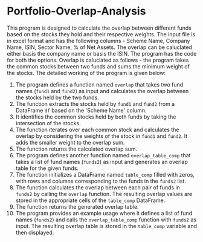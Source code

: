# Portfolio-Overlap-Analysis
This program is designed to calculate the overlap between different funds based on the stocks they hold and their respective weights.
The input file is in excel format and has the following columns - Scheme Name, Company Name, ISIN, Sector Name, % of Net Assets.
The overlap can be caluclated either basis the company name or basis the ISIN. The program has the code for both the options.
Overlap is caluclated as follows - the program takes the common stocks between two funds and sums the minimum weight of the stocks.
The detailed working of the program is given below:

1. The program defines a function named `overlap` that takes two fund names (`fund1` and `fund2`) as input and calculates the overlap between the stocks held by the two funds.
2. The function extracts the stocks held by `fund1` and `fund2` from a DataFrame `df` based on the 'Scheme Name' column.
3. It identifies the common stocks held by both funds by taking the intersection of the stocks.
4. The function iterates over each common stock and calculates the overlap by considering the weights of the stock in `fund1` and `fund2`. It adds the smaller weight to the overlap sum.
5. The function returns the calculated overlap sum.
6. The program defines another function named `overlap_table_comp` that takes a list of fund names (`funds2`) as input and generates an overlap table for the given funds.
7. The function initializes a DataFrame named `table_comp` filled with zeros, with rows and columns corresponding to the funds in the `funds2` list.
8. The function calculates the overlap between each pair of funds in `funds2` by calling the `overlap` function. The resulting overlap values are stored in the appropriate cells of the `table_comp` DataFrame.
9. The function returns the generated overlap table.
10. The program provides an example usage where it defines a list of fund names (`funds2`) and calls the `overlap_table_comp` function with `funds2` as input. The resulting overlap table is stored in the `table_comp` variable and then displayed.
